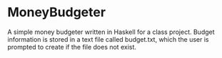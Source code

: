 # MoneyBudgeter
A simple money budgeter written in Haskell for a class project. Budget information is stored in a text file called budget.txt, which the user is prompted to create if the file does not exist.
